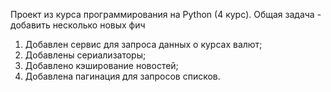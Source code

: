 Проект из курса программирования на Python (4 курс).
Общая задача - добавить несколько новых фич

1. Добавлен сервис для запроса данных о курсах валют;
2. Добавлены сериализаторы;
3. Добавлено кэширование новостей;
4. Добавлена пагинация для запросов списков.
